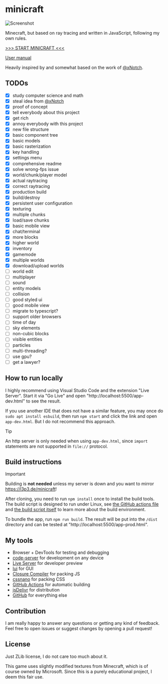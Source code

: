 # minicraft

![Screenshot](https://l3p3.de/media/minicraft1.png)

Minecraft, but based on ray tracing and written in JavaScript, following my own rules.

[>>> START MINICRAFT <<<](https://l3p3.de/minicraft)

[User manual](https://github.com/L3P3/minicraft/wiki)

Heavily inspired by and somewhat based on the work of [@xNotch](https://github.com/xNotch).

## TODOs

- [x] study computer science and math
- [x] steal idea from [@xNotch](https://github.com/xNotch)
- [x] proof of concept
- [x] tell everybody about this project
- [x] get rich
- [x] annoy everybody with this project
- [x] new file structure
- [x] basic component tree
- [x] basic models
- [x] basic rasterization
- [x] key handling
- [x] settings menu
- [x] comprehensive readme
- [x] solve wrong-fps issue
- [x] world/chunk/player model
- [x] actual raytracing
- [x] correct raytracing
- [x] production build
- [x] build/destroy
- [x] persistent user configuration
- [x] texturing
- [x] multiple chunks
- [x] load/save chunks
- [x] basic mobile view
- [x] chat/terminal
- [x] more blocks
- [x] higher world
- [x] inventory
- [x] gamemode
- [x] multiple worlds
- [x] download/upload worlds
- [ ] world edit
- [ ] multiplayer
- [ ] sound
- [ ] entity models
- [ ] collision
- [ ] good styled ui
- [ ] good mobile view
- [ ] migrate to typescript?
- [ ] support older browsers
- [ ] time of day
- [ ] sky elements
- [ ] non-cubic blocks
- [ ] visible entities
- [ ] particles
- [ ] multi-threading?
- [ ] use gpu?
- [ ] get a lawyer?

## How to run locally

I highly recommend using Visual Studio Code and the extension "Live Server". Start it via "Go Live" and open "http://localhost:5500/app-dev.html" to see the result.

If you use another IDE that does not have a similar feature, you may once do `sudo apt install esbuild`, then run `npm start` and click the link and open `app-dev.html`. But I do not recommend this approach.

> [!TIP]
> An http server is only needed when using `app-dev.html`, since `import` statements are not supported in `file://` protocol.

## Build instructions

> [!IMPORTANT]
> Building is **not needed** unless my server is down and you want to mirror https://l3p3.de/minicraft!

After cloning, you need to run `npm install` once to install the build tools. The build script is designed to run under Linux, see [the GitHub actions file](.github/workflows/build.yml) and [the build script itself](build.js) to learn more about the build environment.

To bundle the app, run `npm run build`. The result will be put into the `/dist` directory and can be tested at "http://localhost:5500/app-prod.html".

## My tools

- Browser + DevTools for testing and debugging
- [code-server](https://github.com/cdr/code-server) for development on any device
- [Live Server](https://marketplace.visualstudio.com/items?itemName=ritwickdey.LiveServer) for developer preview
- [lui](https://github.com/L3P3/lui) for GUI
- [Closure Compiler](https://github.com/google/closure-compiler) for packing JS
- [cssnano](https://cssnano.co) for packing CSS
- [GitHub Actions](https://github.com/features/actions) for automatic building
- [jsDelivr](https://www.jsdelivr.com) for distribution
- [GitHub](https://github.com) for everything else

## Contribution

I am really happy to answer any questions or getting any kind of feedback. Feel free to open issues or suggest changes by opening a pull request!

## License

Just ZLib license, I do not care too much about it.

This game uses slightly modified textures from Minecraft, which is of course owned by Microsoft. Since this is a purely educational project, I deem this fair use.
